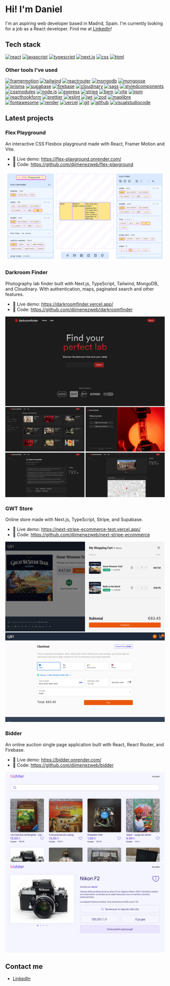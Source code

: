 # Hi! I'm Daniel

I'm an aspiring web developer based in Madrid, Spain. I'm currently looking for a job as a React developer. Find me at [LinkedIn](https://www.linkedin.com/in/djimenezweb)!

## Tech stack

[![react](https://img.shields.io/badge/-react-61dafb?logo=react&logoColor=black&style=for-the-badge)](https://react.dev/)
[![javascript](https://img.shields.io/badge/-javascript-f7df1e?logo=javascript&logoColor=black&style=for-the-badge)](https://developer.mozilla.org/en-US/docs/Web/JavaScript)
[![typescript](https://img.shields.io/badge/-typescript-3178C6?logo=typescript&logoColor=fff&style=for-the-badge)](https://www.typescriptlang.org/)
[![next.js](https://img.shields.io/badge/-next.js-000?logo=next.js&logoColor=white&style=for-the-badge)](https://nextjs.org/)
[![css](https://img.shields.io/badge/-css-1572B6?logo=css3&logoColor=white&style=for-the-badge)](https://developer.mozilla.org/en-US/docs/Web/CSS)
[![html](https://img.shields.io/badge/-html-e34f26?logo=html5&logoColor=white&style=for-the-badge)](https://developer.mozilla.org/en-US/docs/Web/HTML)

### Other tools I've used

[![framermotion](https://img.shields.io/badge/-framer%20motion-0055FF?logo=framer&logoColor=white&style=for-the-badge)](https://www.framer.com/motion/)
[![tailwind](https://img.shields.io/badge/-tailwind-06B6D4?logo=tailwindcss&logoColor=white&style=for-the-badge)](https://tailwindcss.com/)
[![reactrouter](https://img.shields.io/badge/-react%20router-ca4245?logo=reactrouter&logoColor=white&style=for-the-badge)](https://reactrouter.com/en/main)
[![mongodb](https://img.shields.io/badge/-mongodb-47a248?logo=mongodb&logoColor=white&style=for-the-badge)](https://www.mongodb.com/)
[![mongoose](https://img.shields.io/badge/-mongoose-880000?logo=mongoose&logoColor=white&style=for-the-badge)](https://mongoosejs.com/)
[![prisma](https://img.shields.io/badge/-prisma-2D3748?logo=prisma&logoColor=fff&style=for-the-badge)](https://www.prisma.io/)
[![supabase](https://img.shields.io/badge/-supabase-3FCF8E?logo=supabase&logoColor=fff&style=for-the-badge)](https://supabase.com/)
[![firebase](https://img.shields.io/badge/-firebase-ffca28?logo=firebase&logoColor=black&style=for-the-badge)](https://firebase.google.com/)
[![cloudinary](https://img.shields.io/badge/-cloudinary-3448C5?logo=cloudinary&logoColor=fff&style=for-the-badge)](https://supabase.com/)
[![sass](https://img.shields.io/badge/-sass-cc6699?logo=sass&logoColor=white&style=for-the-badge)](https://sass-lang.com/)
[![styledcomponents](https://img.shields.io/badge/-styled%20components-db7093?logo=styledcomponents&logoColor=white&style=for-the-badge)](https://styled-components.com/)
[![cssmodules](https://img.shields.io/badge/-css%20modules-000?logo=cssmodules&logoColor=fff&style=for-the-badge)](https://github.com/css-modules)
[![node.js](https://img.shields.io/badge/-node.js-339933?logo=node.js&logoColor=white&style=for-the-badge)](https://nodejs.org/en)
[![express](https://img.shields.io/badge/-express-000?logo=express&logoColor=fff&style=for-the-badge)](https://expressjs.com/)
[![stripe](https://img.shields.io/badge/-stripe-008CDD?logo=stripe&logoColor=fff&style=for-the-badge)](https://stripe.com/)
[![bem](https://img.shields.io/badge/-bem-000?logo=bem&logoColor=fff&style=for-the-badge)](https://getbem.com/)
[![vite](https://img.shields.io/badge/-vite-646cff?logo=vite&logoColor=white&style=for-the-badge)](https://vitejs.dev/)
[![npm](https://img.shields.io/badge/-npm-CB3837?logo=npm&logoColor=white&style=for-the-badge)](https://www.npmjs.com/)
[![reacthookform](https://img.shields.io/badge/-react%20hook%20form-ec5990?logo=reacthookform&logoColor=white&style=for-the-badge)](https://react-hook-form.com/)
[![prettier](https://img.shields.io/badge/-prettier-F7B93E?logo=prettier&logoColor=black&style=for-the-badge)](https://prettier.io/)
[![eslint](https://img.shields.io/badge/-eslint-4B32C3?logo=eslint&logoColor=white&style=for-the-badge)](https://prettier.io/)
[![jwt](https://img.shields.io/badge/-jwt-000000?logo=jsonwebtokens&logoColor=white&style=for-the-badge)](https://jwt.io/)
[![zod](https://img.shields.io/badge/-zod-3E67B1?logo=zod&logoColor=fff&style=for-the-badge)](https://zod.dev/)
[![maplibre](https://img.shields.io/badge/-maplibre-396CB2?logo=maplibre&logoColor=white&style=for-the-badge)](https://maplibre.org/)
[![fontawesome](https://img.shields.io/badge/-font%20awesome-528DD7?logo=fontawesome&logoColor=white&style=for-the-badge)](https://fontawesome.com/)
[![render](https://img.shields.io/badge/-render-46e3b7?logo=render&logoColor=white&style=for-the-badge)](https://render.com/)
[![vercel](https://img.shields.io/badge/-vercel-000?logo=vercel&logoColor=white&style=for-the-badge)](https://render.com/)
[![git](https://img.shields.io/badge/-git-F05032?logo=git&logoColor=fff&style=for-the-badge)](https://git-scm.com/)
[![github](https://img.shields.io/badge/-github-181717?logo=github&logoColor=fff&style=for-the-badge)](https://github.com/)
[![visualstudiocode](https://img.shields.io/badge/-vs%20code-007ACC?logo=visualstudiocode&logoColor=fff&style=for-the-badge)](https://code.visualstudio.com/)

## Latest projects

### Flex Playground

An interactive CSS Flexbox playground made with React, Framer Motion and Vite.

- 🔗 Live demo: https://flex-playground.onrender.com/
- 📄 Code: https://github.com/djimenezweb/flex-playground

[![Flex Playground](./images/flex1.png)](https://flex-playground.onrender.com/)

### Darkroom Finder

Photography lab finder built with Next.js, TypeScript, Tailwind, MongoDB, and Cloudinary. With authentication, maps, paginated search and other features.

- 🔗 Live demo: https://darkroomfinder.vercel.app/
- 📄 Code: https://github.com/djimenezweb/darkroomfinder

[![Darkroom Finder](./images/darkroom1.png)](https://darkroomfinder.vercel.app/)
[![Darkroom Finder](./images/darkroom-multi.png)](https://darkroomfinder.vercel.app/)

### GWT Store

Online store made with Next.js, TypeScript, Stripe, and Supabase.

- 🔗 Live demo: https://next-stripe-ecommerce-test.vercel.app/
- 📄 Code: https://github.com/djimenezweb/next-stripe-ecommerce

[![GWT Store](./images/gwt1.png)](https://next-stripe-ecommerce-test.vercel.app/)
[![GWT Store](./images/gwt2.png)](https://next-stripe-ecommerce-test.vercel.app/)

### Bidder

An online auction single page application built with React, React Router, and Firebase.

- 🔗 Live demo: https://bidder.onrender.com/
- 📄 Code: https://github.com/djimenezweb/bidder

[![Bidder](./images/bidder1.png)](https://bidder.onrender.com/)
[![Bidder](./images/bidder2.png)](https://bidder.onrender.com/)

## Contact me

- [LinkedIn](https://www.linkedin.com/in/djimenezweb)
